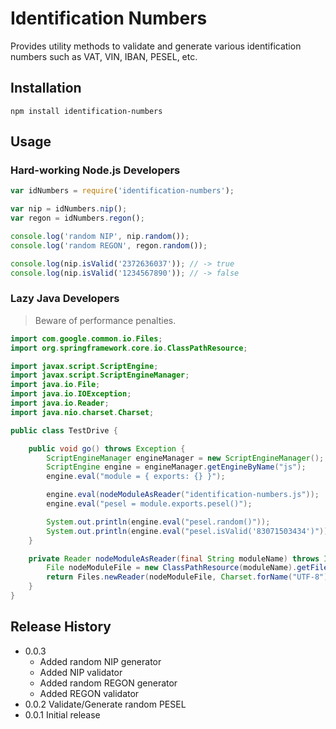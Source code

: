 Identification Numbers
======================

Provides utility methods to validate and generate various identification numbers such as VAT, VIN, IBAN, PESEL, etc.

## Installation

```shell
npm install identification-numbers
```

## Usage
### Hard-working Node.js Developers
```js
var idNumbers = require('identification-numbers');

var nip = idNumbers.nip();
var regon = idNumbers.regon();

console.log('random NIP', nip.random());
console.log('random REGON', regon.random());

console.log(nip.isValid('2372636037')); // -> true
console.log(nip.isValid('1234567890')); // -> false
```
### Lazy Java Developers

> Beware of performance penalties.

```java
import com.google.common.io.Files;
import org.springframework.core.io.ClassPathResource;

import javax.script.ScriptEngine;
import javax.script.ScriptEngineManager;
import java.io.File;
import java.io.IOException;
import java.io.Reader;
import java.nio.charset.Charset;

public class TestDrive {

    public void go() throws Exception {
        ScriptEngineManager engineManager = new ScriptEngineManager();
        ScriptEngine engine = engineManager.getEngineByName("js");
        engine.eval("module = { exports: {} }");

        engine.eval(nodeModuleAsReader("identification-numbers.js"));
        engine.eval("pesel = module.exports.pesel()");

        System.out.println(engine.eval("pesel.random()"));
        System.out.println(engine.eval("pesel.isValid('83071503434')")); // -> true
    }

    private Reader nodeModuleAsReader(final String moduleName) throws IOException {
        File nodeModuleFile = new ClassPathResource(moduleName).getFile();
        return Files.newReader(nodeModuleFile, Charset.forName("UTF-8"));
    }
}
```

## Release History
* 0.0.3
  * Added random NIP generator
  * Added NIP validator
  * Added random REGON generator
  * Added REGON validator
* 0.0.2 Validate/Generate random PESEL
* 0.0.1 Initial release